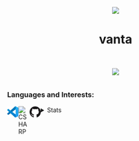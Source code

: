 <p align="center">  
<img src="https://cdn.discordapp.com/attachments/766624895739625502/935455647133220864/IMG_0683.gif">
</p>
<h1 align="center">
    vanta
<h1 align="center">
<img src="https://komarev.com/ghpvc/?username=vantaxyz&color=grey">
</p>
    <p align="center">
</p>

    
### Languages and Interests:

<img align="left" alt="Visual Studio Code" width="26px" src="https://raw.githubusercontent.com/github/explore/80688e429a7d4ef2fca1e82350fe8e3517d3494d/topics/visual-studio-code/visual-studio-code.png" />
<img align="left" alt="CSHARP" width="26px" src="https://upload.wikimedia.org/wikipedia/commons/4/4f/Csharp_Logo.png" />
<img align="left" alt="GitHub" width="26px" src="https://raw.githubusercontent.com/github/explore/78df643247d429f6cc873026c0622819ad797942/topics/github/github.png" />

<details>
  <summary>Stats</summary>
  <img src="https://github-readme-stats.vercel.app/api?username=vantaxyz&show_icons=true&count_private=true&hide_title=true">
  <img src="https://github-readme-stats.vercel.app/api/top-langs/?username=vantaxyz">
</details>